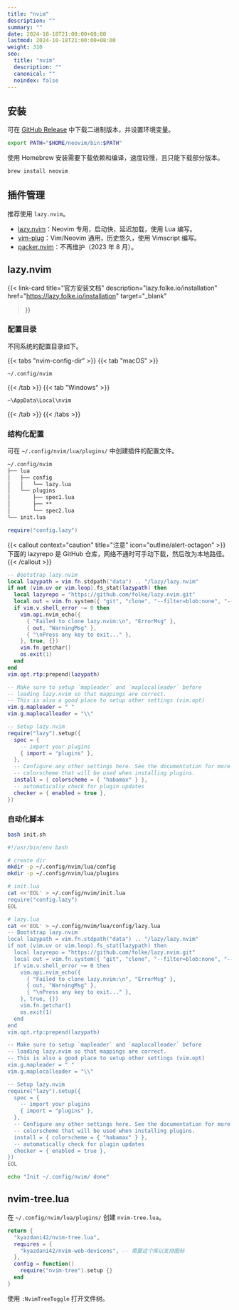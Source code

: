 ```yaml
---
title: "nvim"
description: ""
summary: ""
date: 2024-10-18T21:00:00+08:00
lastmod: 2024-10-18T21:00:00+08:00
weight: 310
seo:
  title: "nvim"
  description: ""
  canonical: ""
  noindex: false
---
```


## 安装

可在 [GitHub Release](https://github.com/neovim/neovim/releases) 中下载二进制版本，并设置环境变量。

```bash {frame="none"}
export PATH="$HOME/neovim/bin:$PATH"
```

使用 Homebrew 安装需要下载依赖和编译，速度较慢，且只能下载部分版本。

```bash {frame="none"}
brew install neovim
```

## 插件管理

推荐使用 `lazy.nvim`。

* [lazy.nvim](https://github.com/folke/lazy.nvim)：Neovim 专用，启动快，延迟加载，使用 Lua 编写。
* [vim-plug](https://github.com/junegunn/vim-plug)：Vim/Neovim 通用，历史悠久，使用 Vimscript 编写。
* [packer.nvim](https://github.com/wbthomason/packer.nvim)：不再维护（2023 年 8 月）。

## lazy.nvim

{{< link-card
  title="官方安装文档"
  description="lazy.folke.io/installation"
  href="https://lazy.folke.io/installation"
  target="_blank"
>}}

### 配置目录

不同系统的配置目录如下。

{{< tabs "nvim-config-dir" >}}
{{< tab "macOS" >}}

```txt {frame="none"}
~/.config/nvim
```

{{< /tab >}}
{{< tab "Windows" >}}

```txt {frame="none"}
~\AppData\Local\nvim
```

{{< /tab >}}
{{< /tabs >}}

### 结构化配置

可在 `~/.config/nvim/lua/plugins/` 中创建插件的配置文件。

```txt {title="目录结构"}
~/.config/nvim
├── lua
│   ├── config
│   │   └── lazy.lua
│   └── plugins
│       ├── spec1.lua
│       ├── **
│       └── spec2.lua
└── init.lua
```

```lua {title="~/.config/nvim/init.lua"}
require("config.lazy")
```

{{< callout context="caution" title="注意" icon="outline/alert-octagon" >}}
下面的 lazyrepo 是 GitHub 仓库，网络不通时可手动下载，然后改为本地路径。
{{< /callout >}}

```lua {title="~/.config/nvim/lua/config/lazy.lua"}
-- Bootstrap lazy.nvim
local lazypath = vim.fn.stdpath("data") .. "/lazy/lazy.nvim"
if not (vim.uv or vim.loop).fs_stat(lazypath) then
  local lazyrepo = "https://github.com/folke/lazy.nvim.git"
  local out = vim.fn.system({ "git", "clone", "--filter=blob:none", "--branch=stable", lazyrepo, lazypath })
  if vim.v.shell_error ~= 0 then
    vim.api.nvim_echo({
      { "Failed to clone lazy.nvim:\n", "ErrorMsg" },
      { out, "WarningMsg" },
      { "\nPress any key to exit..." },
    }, true, {})
    vim.fn.getchar()
    os.exit(1)
  end
end
vim.opt.rtp:prepend(lazypath)

-- Make sure to setup `mapleader` and `maplocalleader` before
-- loading lazy.nvim so that mappings are correct.
-- This is also a good place to setup other settings (vim.opt)
vim.g.mapleader = " "
vim.g.maplocalleader = "\\"

-- Setup lazy.nvim
require("lazy").setup({
  spec = {
    -- import your plugins
    { import = "plugins" },
  },
  -- Configure any other settings here. See the documentation for more details.
  -- colorscheme that will be used when installing plugins.
  install = { colorscheme = { "habamax" } },
  -- automatically check for plugin updates
  checker = { enabled = true },
})
```

### 自动化脚本

```bash {frame="none"}
bash init.sh
```

```bash {title="init.sh"}
#!/usr/bin/env bash

# create dir
mkdir -p ~/.config/nvim/lua/config
mkdir -p ~/.config/nvim/lua/plugins

# init.lua
cat <<'EOL' > ~/.config/nvim/init.lua
require("config.lazy")
EOL

# lazy.lua
cat <<'EOL' > ~/.config/nvim/lua/config/lazy.lua
-- Bootstrap lazy.nvim
local lazypath = vim.fn.stdpath("data") .. "/lazy/lazy.nvim"
if not (vim.uv or vim.loop).fs_stat(lazypath) then
  local lazyrepo = "https://github.com/folke/lazy.nvim.git"
  local out = vim.fn.system({ "git", "clone", "--filter=blob:none", "--branch=stable", lazyrepo, lazypath })
  if vim.v.shell_error ~= 0 then
    vim.api.nvim_echo({
      { "Failed to clone lazy.nvim:\n", "ErrorMsg" },
      { out, "WarningMsg" },
      { "\nPress any key to exit..." },
    }, true, {})
    vim.fn.getchar()
    os.exit(1)
  end
end
vim.opt.rtp:prepend(lazypath)

-- Make sure to setup `mapleader` and `maplocalleader` before
-- loading lazy.nvim so that mappings are correct.
-- This is also a good place to setup other settings (vim.opt)
vim.g.mapleader = " "
vim.g.maplocalleader = "\\"

-- Setup lazy.nvim
require("lazy").setup({
  spec = {
    -- import your plugins
    { import = "plugins" },
  },
  -- Configure any other settings here. See the documentation for more details.
  -- colorscheme that will be used when installing plugins.
  install = { colorscheme = { "habamax" } },
  -- automatically check for plugin updates
  checker = { enabled = true },
})
EOL

echo "Init ~/.config/nvim/ done"
```

## nvim-tree.lua

在 `~/.config/nvim/lua/plugins/` 创建 `nvim-tree.lua`。

```lua {title="nvim-tree.lua"}
return {
  "kyazdani42/nvim-tree.lua",
  requires = {
    "kyazdani42/nvim-web-devicons", -- 需要这个库以支持图标
  },
  config = function()
    require("nvim-tree").setup {}
  end
}
```

使用 `:NvimTreeToggle` 打开文件树。
